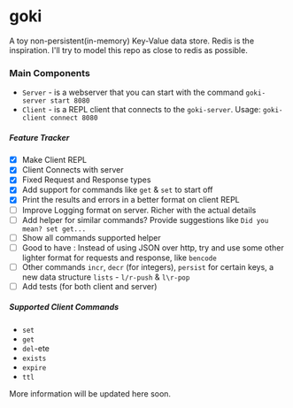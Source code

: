 # goki

A toy non-persistent(in-memory) Key-Value data store. Redis is the inspiration.
I'll try to model this repo as close to redis as possible.

### Main Components

- `Server` - is a webserver that you can start with the command `goki-server start 8080`
- `Client` - is a REPL client that connects to the `goki-server`. Usage: `goki-client connect 8080`

##### Feature Tracker

- [x] Make Client REPL
- [x] Client Connects with server
- [x] Fixed Request and Response types
- [x] Add support for commands like `get` & `set` to start off
- [x] Print the results and errors in a better format on client REPL
- [ ] Improve Logging format on server. Richer with the actual details
- [ ] Add helper for similar commands? Provide suggestions like `Did you mean? set get...`
- [ ] Show all commands supported helper
- [ ] Good to have : Instead of using JSON over http, try and use some other lighter format for requests and response, like `bencode`
- [ ] Other commands `incr`, `decr` (for integers), `persist` for certain keys, a new data structure `lists` - `l/r-push` & `l\r-pop`
- [ ] Add tests (for both client and server)

##### Supported Client Commands

- `set`
- `get`
- `del`-ete
- `exists`
- `expire`
- `ttl`

More information will be updated here soon.
